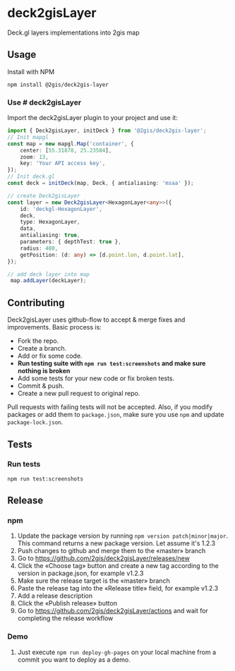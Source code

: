 # deck2gisLayer
Deck.gl layers implementations into 2gis map

## Usage

Install with NPM

```shell
npm install @2gis/deck2gis-layer
```

### Use # deck2gisLayer

Import the deck2gisLayer plugin to your project and use it:

```typescript
import { Deck2gisLayer, initDeck } from '@2gis/deck2gis-layer';
// Init mapgl
const map = new mapgl.Map('container', {
    center: [55.31878, 25.23584],
    zoom: 13,
    key: 'Your API access key',
});
// Init deck.gl
const deck = initDeck(map, Deck, { antialiasing: 'msaa' });

// create Deck2gisLayer
const layer = new Deck2gisLayer<HexagonLayer<any>>({
    id: 'deckgl-HexagonLayer',
    deck,
    type: HexagonLayer,
    data,
    antialiasing: true,
    parameters: { depthTest: true },
    radius: 480,
    getPosition: (d: any) => [d.point.lon, d.point.lat],
});

// add deck layer into map
 map.addLayer(deckLayer);
```

## Contributing

Deck2gisLayer uses github-flow to accept & merge fixes and improvements. Basic process is:
- Fork the repo.
- Create a branch.
- Add or fix some code.
- **Run testing suite with `npm run test:screenshots` and make sure nothing is broken**
- Add some tests for your new code or fix broken tests.
- Commit & push.
- Create a new pull request to original repo.

Pull requests with failing tests will not be accepted.
Also, if you modify packages or add them to `package.json`, make sure you use `npm` and update `package-lock.json`.

## Tests

### Run tests
```shell
npm run test:screenshots
```

## Release

### npm 

1. Update the package version by running `npm version patch|minor|major`. This command returns a new package version. Let assume it's 1.2.3
1. Push changes to github and merge them to the «master» branch
1. Go to https://github.com/2gis/deck2gisLayer/releases/new
1. Click the «Choose tag» button and create a new tag according to the version in package.json, for example v1.2.3
1. Make sure the release target is the «master» branch
1. Paste the release tag into the «Release title» field, for example v1.2.3
1. Add a release description
1. Click the «Publish release» button 
1. Go to https://github.com/2gis/deck2gisLayer/actions and wait for completing the release workflow

### Demo

1. Just execute `npm run deploy-gh-pages` on your local machine from a commit you want to deploy as a demo.